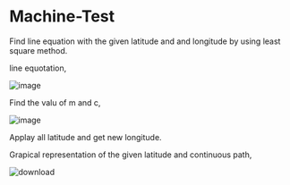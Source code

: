 # Machine-Test

Find line equation with the given latitude and and longitude by using least square method.

line equotation,

![image](https://user-images.githubusercontent.com/38728392/132815278-410ce7c6-6c74-48a1-ae47-9a660aa0b7be.png)

Find the valu of m and c,

![image](https://user-images.githubusercontent.com/38728392/132814987-1cbc9496-173e-46aa-81cc-35fef7391b95.png)

Applay all latitude and get new longitude.

Grapical representation of the given latitude and continuous path,

![download](https://user-images.githubusercontent.com/38728392/132813825-353c12d3-5c31-4e6f-91dc-02ed888771df.png)
